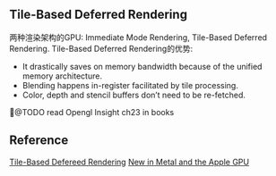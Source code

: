 ## Tile-Based Deferred Rendering
两种渲染架构的GPU: Immediate Mode Rendering, Tile-Based Deferred Rendering.
Tile-Based Deferred Rendering的优势:
* It drastically saves on memory bandwidth because of the unified memory architecture.
* Blending happens in-register facilitated by tile processing.
* Color, depth and stencil buffers don’t need to be re-fetched.

🍒@TODO read Opengl Insight ch23 in books

## Reference
[Tile-Based Defereed Rendering](https://zhuanlan.zhihu.com/p/26279464)
[New in Metal and the Apple GPU](http://metalkit.org/2020/07/03/wwdc20-whats-new-in-metal.html)